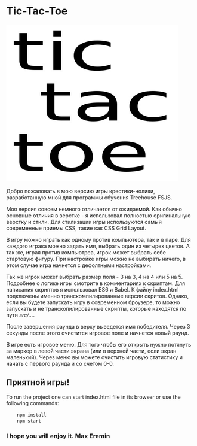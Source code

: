 # Tic-Tac-Toe

![Awesome Game Logo](assets/images/logo.jpg)

Добро пожаловать в мою версию игры крестики-нолики, разработанную мной для программы обучения Treehouse FSJS.

Моя версия совсем немного отличается от ожидаемой. Как обычно основные отличия в верстке - я использовал полностью оригинальную верстку и стили. Для стилизации игры используются самый современные приемы CSS, такие как CSS Grid Layout.

В игру можно играть как одному против компьютера, так и в паре. Для каждого играка можно задать имя, выбрать один из четырех цветов. А так же, играя против компьютреа, игрок может выбрать себе стартовую фигуру. При настройке игры можно не выбирать ничего, в этом случае игра начнется с дефолтными настройками.

Так же игрок может выбрать размер поля - 3 на 3, 4 на 4 или 5 на 5. Подробнее о логике игры смотрите в комментариях к скриптам. Для написания скриптов я использовал ES6 и Babel. К файлу index.html подключены именно транскомпилированные версии скритов. Однако, если вы будете запускать игру в современном броузере, то можно запускать и не транскопилированные скрипты, которые находятся по пути *src/...*.

После завершения раунда в верху выведется имя победителя. Через 3 секунды после этого очистится игровое поле и начнется новый раунд.

В игре есть игровое меню. Для того чтобы его открыть нужно потянуть за маркер в левой части экрана (или в верхней части, если экран маленький). Через меню вы можете очистить игровую статистику и начать с первого раунда и со счетом 0-0.

## Приятной игры!

To run the project  one can start index.html file in its browser
or 
use the following commands:
```shell
    npm install
    npm start
```

### I hope you will enjoy it. Max Eremin
